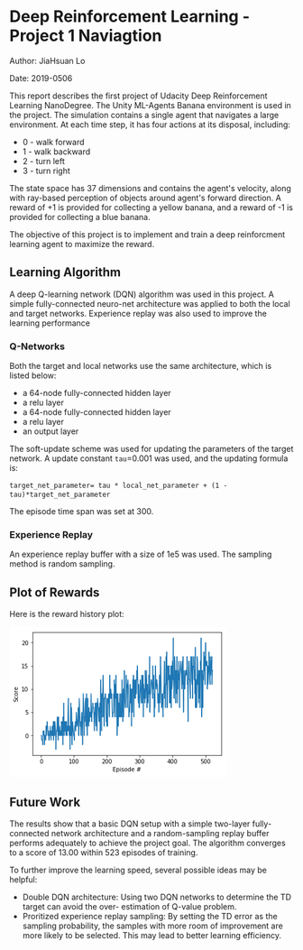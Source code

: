 # Deep Reinforcement Learning - Project 1 Naviagtion

Author: JiaHsuan Lo

Date: 2019-0506

This report describes the first project of Udacity Deep Reinforcement Learning NanoDegree. 
The Unity ML-Agents Banana environment is used in the project. The simulation contains a 
single agent that navigates a large environment. At each time step, it has four actions at 
its disposal, including:

- 0 - walk forward 
- 1 - walk backward
- 2 - turn left
- 3 - turn right

The state space has 37 dimensions and contains the agent's velocity, along with ray-based 
perception of objects around agent's forward direction. A reward of +1 is provided for 
collecting a yellow banana, and a reward of -1 is provided for collecting a blue banana. 

The objective of this project is to implement and train a deep reinforcment learning agent
to maximize the reward.  

## Learning Algorithm

A deep Q-learning network (DQN) algorithm was used in this project. A simple fully-connected 
neuro-net architecture was applied to both the local and target networks. Experience replay 
was also used to improve the learning performance

### Q-Networks

Both the target and local networks use the same architecture, which is listed below:

- a 64-node fully-connected hidden layer
- a relu layer
- a 64-node fully-connected hidden layer
- a relu layer
- an output layer 

The soft-update scheme was used for updating the parameters of the target network. A update 
constant `tau`=0.001 was used, and the updating formula is:
```
target_net_parameter= tau * local_net_parameter + (1 - tau)*target_net_parameter
```

The episode time span was set at 300.


### Experience Replay

An experience replay buffer with a size of 1e5 was used. The sampling method is random
sampling. 

## Plot of Rewards

Here is the reward history plot:

![Reward History](ScoreHistory.png)


## Future Work

The results show that a basic DQN setup with a simple two-layer fully-connected network 
architecture and a random-sampling replay buffer performs adequately to achieve the project
goal. The algorithm converges to a score of 13.00 within 523 episodes of training. 

To further improve the learning speed, several possible ideas may be helpful:

- Double DQN architecture: Using two DQN networks to determine the TD target can avoid the over-
  estimation of Q-value problem. 
- Proritized experience replay sampling: By setting the TD error as the sampling probability,
  the samples with more room of improvement are more likely to be selected. This may lead to 
  better learning efficiency.